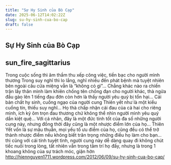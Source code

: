 ```yaml
---
title: "Sự Hy Sinh của Bò Cạp"
date: 2025-06-12T14:02:22Z
slug: su-hy-sinh-cua-bo-cap
draft: false
---
```


## Sự Hy Sinh của Bò Cạp

## sun_fire_sagittarius

Trong cuộc sống thì âm thầm thu xếp công việc, tiền bạc cho người mình thương
Trong suy nghĩ thì lo lắng, nghĩ nhiều đến phát bệnh mà tuyệt nhiên bên ngoài câu cửa miệng vẫn là “không có gì”…
Chẳng khác nào ra chiến trận lấy thân mình làm khiên chống tên chống đạn cho người khác, thà ngửa đầu gào lên 1 tiếng đau đớn còn hơn là thấy người yêu quý bị tổn hại…
Cái bản chất hy sinh, cuồng ngạo của người cung Thiên yết như là một kiểu cuồng tín, thiếu suy nghĩ…
Họ thà chấp nhận cái đau của cả hai cho riêng mình, ích kỷ ôm trọn đau thương chứ không thể nhìn người mình yêu quý dần kiệt quệ…
Với cá nhân, đây là một đức tính tốt của đa số những người cung này, nhưng đồng thời đây cũng là một nhược điểm lớn của họ… Thiên Yết vốn là sự mâu thuẫn, mọi yếu tố ưu điểm của họ, cũng đều có thể trở thành nhược điểm
nếu không biết trân trọng những điều họ làm cho bạn… thì cũng với cái tính tuyệt tình, người cung này dễ dàng quay đi không chút tiếc nuối trong lòng, tất nhiên vẫn trong tâm trí họ đấy, nhưng là trong 1 khoang không của sự trách móc, giận hờn
http://hiennguyen1711.wordpress.com/2012/06/09/su-hy-sinh-cua-bo-cap/